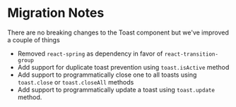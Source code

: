# Migration Notes

There are no breaking changes to the Toast component but we've improved a couple
of things

- Removed `react-spring` as dependency in favor of `react-transition-group`
- Add support for duplicate toast prevention using `toast.isActive` method
- Add support to programmatically close one to all toasts using `toast.close` or
  `toast.closeAll` methods
- Add support to programmatically update a toast using `toast.update` method.
